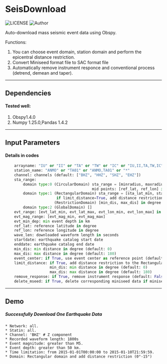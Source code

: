 # SeisDownload
![LICENSE](https://img.shields.io/badge/license-MIT-green)
![Author](https://img.shields.io/badge/Author-TianyuCui-blue.svg)


Auto-download mass seismic event data using Obspy.

Functions:
1. You can choose event domain, station domain and perform the epicentral distance restriction.
2. Convert Miniseed format file to SAC format file
3. Automatically remove instrument responce and conventional process (detrend, demean and taper).

***
## Dependencies
#### Tested well:
1. Obspy1.4.0 
2. Numpy 1.25.0,Pandas 1.4.2
***
## Input Parameters
#### Details in codes
```Python
    arrayname: "IU" or "II" or "TA" or "TW" or "IC" or "IU,II,TA,TW,IC" or "*"
    station_name: "ANMO" or "TA01" or "ANMO,TA01" or "*"
    channel: channels (default: ["BHZ", "HHZ", "SHZ", "EHZ"])
    sta_range: 
        domain type:0 (CircularDomain) sta_range = [minradius, maxradius] in degree 
                                       mid points: [ref_lat, ref_lon] in degree
        domain type:1 (RectangularDomain) sta_range = [sta_lat_min, sta_lat_max, sta_lon_min, sta_lon_max] in degree
                       if limit_distance=True, add distance restriction to the Rectangular domain
                      (RestrictionDomain) [min_dis, max_dis] in degree 
        domain type:2 (GlobalDomain) []
    evt_range: [evt_lat_min, evt_lat_max, evt_lon_min, evt_lon_max] in degree (lon: 0 degree ~ 360 degree)
    evt_mag_range: [evt_mag_min, evt_mag_max]
    evt_min_dep: min event depth in km
    ref_lat: reference latitude in degree
    ref_lon: reference longitude in degree
    wave_len: downloaded waveform length in seconds
    startdate: earthquake catalog start date
    enddate: earthquake catalog end date
    min_dis: min distance in degree (default: 0)
    max_dis: max distance in degree (default: 180)
    event_center: if True, use event center as reference point (default: False)
    limit_distance: if True, add distance restriction to the Rectangular domain (default: False)
                    min_dis: min distance in degree (default: 0)
                    max_dis: max distance in degree (default: 180)
    remove_response: if True, remove instrument response (default: False)
    delete_mseed: if True, delete corresponding miniseed data if miniseed convert to sac successfully (default: True)
```
***
## Demo
##### Successfully Download One Earthquake Data

```
* Network: all.
* Statin: all.
* Channel: 'BHZ' # Z component
* Recorded waveform length: 1800s
* Event magnitude: greater than M5.
* Event depth: greater than 50 km.
* Time limitation: from 2015-01-01T00:00:00 to 2015-01-10T21:59:59.
* Domain: Rectangular domain and add distance restriction (0°-15°)
```

